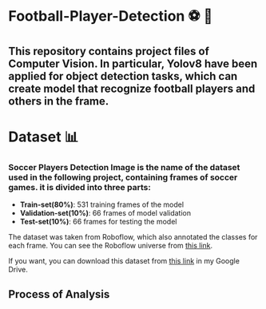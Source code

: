 # Football-Player-Detection ⚽️ 👀 

## This repository contains project files of Computer Vision. In particular, Yolov8 have been applied for object detection tasks, which can create model that recognize football players and others in the frame.

# Dataset 📊 

### Soccer Players Detection Image is the name of the dataset used in the following project, containing frames of soccer games. it is divided into three parts:
- __Train-set(80%)__: 531 training frames of the model
- __Validation-set(10%)__: 66 frames of model validation
- __Test-set(10%)__: 66 frames for testing the model

The dataset was taken from Roboflow, which also annotated the classes for each frame. You can see the Roboflow universe from [this link](https://universe.roboflow.com/).

If you want, you can download this dataset from [this link](https://drive.google.com/drive/folders/1s9HUL9wM5MFtSfPqBl86zFfpE_Hkxd_U?usp=sharing) in my Google Drive.

## Process of Analysis

